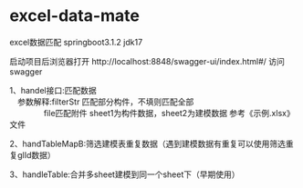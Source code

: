 # excel-data-mate
excel数据匹配
springboot3.1.2  jdk17

启动项目后浏览器打开 http://localhost:8848/swagger-ui/index.html#/ 访问swagger

1、handel接口:匹配数据<br/>
&emsp;参数解释:filterStr 匹配部分构件，不填则匹配全部<br/>
&emsp;&emsp;&emsp;&emsp;&nbsp;file匹配附件 sheet1为构件数据，sheet2为建模数据 参考《示例.xlsx》文件

2、handTableMapB:筛选建模表重复数据（遇到建模数据有重复可以使用筛选重复glId数据）

3、handleTable:合并多sheet建模到同一个sheet下（早期使用）